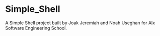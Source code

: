 # Simple_Shell
A Simple Shell project built by Joak Jeremiah and Noah Useghan for Alx Software Engineering School.
